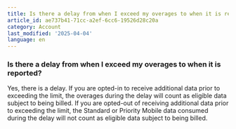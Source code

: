 ```yaml
---
title: Is there a delay from when I exceed my overages to when it is reported?
article_id: ae737b41-71cc-a2ef-6cc6-19526d28c20a
category: Account
last_modified: '2025-04-04'
language: en
---
```


### Is there a delay from when I exceed my overages to when it is reported? 
Yes, there is a delay. If you are opted-in to receive additional data prior to exceeding the limit, the overages during the delay will count as eligible data subject to being billed. If you are opted-out of receiving additional data prior to exceeding the limit, the Standard or Priority Mobile data consumed during the delay will not count as eligible data subject to being billed.